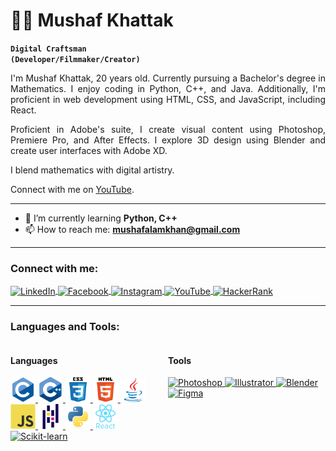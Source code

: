 # 🏄‍♂️ Mushaf Khattak

<strong><code>Digital Craftsman (Developer/Filmmaker/Creator)</code></strong>

<p style="text-align: justify;">I'm Mushaf Khattak, 20 years old. Currently pursuing a Bachelor's degree in Mathematics. I enjoy coding in Python, C++, and Java. Additionally, I'm proficient in web development using HTML, CSS, and JavaScript, including React.</p>

<p style="text-align: justify;">Proficient in Adobe's suite, I create visual content using Photoshop, Premiere Pro, and After Effects. I explore 3D design using Blender and create user interfaces with Adobe XD.</p>

<p style="text-align: justify;">I blend mathematics with digital artistry.</p>

<p style="text-align: justify;">Connect with me on <a href="https://www.youtube.com/channel/UCvNkM9g5cPN6OGpWt_Q4EPg">YouTube</a>.</p>




---

- 🌱 I’m currently learning **Python, C++**
- 📫 How to reach me: **mushafalamkhan@gmail.com**

---

<h3 align="left">Connect with me:</h3>
<p align="left">
    <a href="https://linkedin.com/in/mushafkhan7" target="_blank">
        <img align="center" src="https://raw.githubusercontent.com/rahuldkjain/github-profile-readme-generator/master/src/images/icons/Social/linked-in-alt.svg" alt="LinkedIn" height="30" width="40" />
    </a>
    <a href="https://fb.com/mushafkhan07" target="_blank">
        <img align="center" src="https://raw.githubusercontent.com/rahuldkjain/github-profile-readme-generator/master/src/images/icons/Social/facebook.svg" alt="Facebook" height="30" width="40" />
    </a>
    <a href="https://instagram.com/mushafkhan7" target="_blank">
        <img align="center" src="https://raw.githubusercontent.com/rahuldkjain/github-profile-readme-generator/master/src/images/icons/Social/instagram.svg" alt="Instagram" height="30" width="40" />
    </a>
    <a href="https://www.youtube.com/c/https://www.youtube.com/channel/ucvnkm9g5cpn6ogpwt_q4epg" target="_blank">
        <img align="center" src="https://raw.githubusercontent.com/rahuldkjain/github-profile-readme-generator/master/src/images/icons/Social/youtube.svg" alt="YouTube" height="30" width="40" />
    </a>
    <a href="https://www.hackerrank.com/musaleh" target="_blank">
        <img align="center" src="https://raw.githubusercontent.com/rahuldkjain/github-profile-readme-generator/master/src/images/icons/Social/hackerrank.svg" alt="HackerRank" height="30" width="40" />
    </a>
</p>

---

<h3 align="left">Languages and Tools:</h3>
<div style="display: flex; justify-content: space-between;">
    <div style="flex: 1;">
        <h4>Languages</h4>
        <p align="left">
            <a href="https://www.cprogramming.com/" target="_blank" rel="noreferrer">
                <img src="https://raw.githubusercontent.com/devicons/devicon/master/icons/c/c-original.svg" alt="C" width="40" height="40"/>
            </a>
            <a href="https://www.w3schools.com/cpp/" target="_blank" rel="noreferrer">
                <img src="https://raw.githubusercontent.com/devicons/devicon/master/icons/cplusplus/cplusplus-original.svg" alt="C++" width="40" height="40"/>
            </a>
            <a href="https://www.w3schools.com/css/" target="_blank" rel="noreferrer">
                <img src="https://raw.githubusercontent.com/devicons/devicon/master/icons/css3/css3-original-wordmark.svg" alt="CSS3" width="40" height="40"/>
            </a>
            <a href="https://www.w3.org/html/" target="_blank" rel="noreferrer">
                <img src="https://raw.githubusercontent.com/devicons/devicon/master/icons/html5/html5-original-wordmark.svg" alt="HTML5" width="40" height="40"/>
            </a>
            <a href="https://www.java.com" target="_blank" rel="noreferrer">
                <img src="https://raw.githubusercontent.com/devicons/devicon/master/icons/java/java-original.svg" alt="Java" width="40" height="40"/>
            </a>
            <a href="https://developer.mozilla.org/en-US/docs/Web/JavaScript" target="_blank" rel="noreferrer">
                <img src="https://raw.githubusercontent.com/devicons/devicon/master/icons/javascript/javascript-original.svg" alt="JavaScript" width="40" height="40"/>
            </a>
            <a href="https://pandas.pydata.org/" target="_blank" rel="noreferrer">
                <img src="https://raw.githubusercontent.com/devicons/devicon/2ae2a900d2f041da66e950e4d48052658d850630/icons/pandas/pandas-original.svg" alt="Pandas" width="40" height="40"/>
            </a>
            <a href="https://www.python.org" target="_blank" rel="noreferrer">
                <img src="https://raw.githubusercontent.com/devicons/devicon/master/icons/python/python-original.svg" alt="Python" width="40" height="40"/>
            </a>
            <a href="https://reactjs.org/" target="_blank" rel="noreferrer">
                <img src="https://raw.githubusercontent.com/devicons/devicon/master/icons/react/react-original-wordmark.svg" alt="React" width="40" height="40"/>
            </a>
            <a href="https://scikit-learn.org/" target="_blank" rel="noreferrer">
                <img src="https://upload.wikimedia.org/wikipedia/commons/0/05/Scikit_learn_logo_small.svg" alt="Scikit-learn" width="40" height="40"/>
            </a>
        </p>
    </div>
    <div style="flex: 1;">
        <h4>Tools</h4>
        <p align="left">
            <a href="https://www.photoshop.com/en" target="_blank" rel="noreferrer">
                <img src="https://www.adobe.com/cc-shared/assets/img/product-icons/svg/photoshop-64.svg" alt="Photoshop" width="40" height="40"/>
             </a>
            <a href="https://www.adobe.com/in/products/illustrator.html" target="_blank" rel="noreferrer">
                <img src="https://www.adobe.com/cc-shared/assets/img/product-icons/svg/illustrator-40.svg" alt="Illustrator" width="40" height="40"/>
            </a>
            <a href="https://www.blender.org/" target="_blank" rel="noreferrer">
                <img src="https://upload.wikimedia.org/wikipedia/commons/thumb/0/0c/Blender_logo_no_text.svg/180px-Blender_logo_no_text.svg.png" alt="Blender" width="40" height="40"/>
            </a>
            <a href="https://www.figma.com/" target="_blank" rel="noreferrer">
                <img src="https://www.vectorlogo.zone/logos/figma/figma-icon.svg" alt="Figma" width="40" height="40"/>
            </a>                 
            <a href="https://www.adobe.com/products/xd.html" target="_blank" rel="noreferrer">
                <img src="https://helpx.adobe.com/content/dam/help/mnemonics/xd_app_RGB_2017
